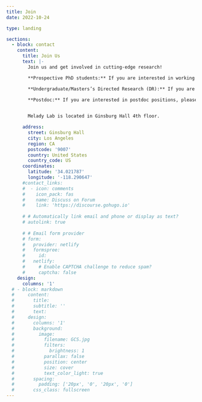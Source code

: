 ```yaml
---
title: Join
date: 2022-10-24

type: landing

sections:
  - block: contact
    content:
      title: Join Us
      text: |-
        Join us and get involved in cutting-edge research!

        **Prospective PhD students:** If you are interested in working with us, please include Prof. Liu’s name in your application.

        **Undergraduate/Masters’s Directed Research (DR):** If you are interested in directed research opportunities, please fill out the application form. [Link](https://forms.gle/nwkw3ad82fn1JZnU8)
        
        **Postdoc:** If you are interested in postdoc positions, please fill out the application form. [Link](https://forms.gle/WjfN2Hgn5NJKYDtF9)


        Melady Lab is located in Ginsburg Hall 4th floor. 

      address:
        street: Ginsburg Hall
        city: Los Angeles
        region: CA
        postcode: '9007'
        country: United States
        country_code: US
      coordinates:
        latitude: '34.021787'
        longitude: '-118.290647'
      #contact_links:
      #  - icon: comments
      #    icon_pack: fas
      #    name: Discuss on Forum
      #    link: 'https://discourse.gohugo.io'
    
      # # Automatically link email and phone or display as text?
      # autolink: true
    
      # # Email form provider
      # form:
      #   provider: netlify
      #   formspree:
      #     id:
      #   netlify:
      #     # Enable CAPTCHA challenge to reduce spam?
      #     captcha: false
    design:
      columns: '1'
  # - block: markdown
  #     content:
  #       title:
  #       subtitle: ''
  #       text:
  #     design:
  #       columns: '1'
  #       background:
  #         image: 
  #           filename: GCS.jpg
  #           filters:
  #             brightness: 1
  #           parallax: false
  #           position: center
  #           size: cover
  #           text_color_light: true
  #       spacing:
  #         padding: ['20px', '0', '20px', '0']
  #       css_class: fullscreen
---
```

